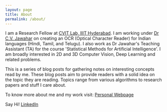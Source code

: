 ```yaml
---
layout: page
title: About
permalink: /about/
---
```


I am a Research Fellow at [CVIT Lab, IIIT Hyderabad](https://cvit.iiit.ac.in). I am working under [Dr C.V. Jawahar](https://faculty.iiit.ac.in/~jawahar/) on creating an OCR (Optical Character Reader) for Indian languages (Hindi, Tamil, and Telugu). I also work as Dr Jawahar's Teaching Assistant (TA) for the course 'Statistical Methods for Artificial Intelligence'. I am broadly interested in 2D and 3D Computer Vision, Deep Learning and related problems.

This is a series of blog posts for gathering notes on interesting concepts read by me. These blog posts aim to provide readers with a solid idea on the topic they are reading. Topics range from various algorithms to research papers and stuff I care about.

To know more about me and my work visit: [Personal Webpage](https://sid2697.github.io)

Say Hi! [LinkedIn](https://www.linkedin.com/in/siddhant-bansal/)